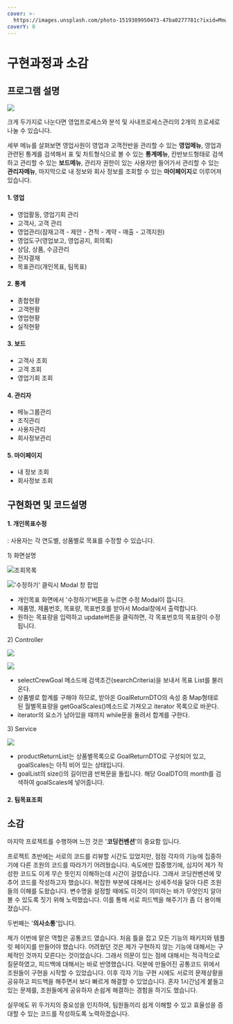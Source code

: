 ```yaml
---
cover: >-
  https://images.unsplash.com/photo-1519389950473-47ba0277781c?ixid=MnwxMjA3fDB8MHxwaG90by1wYWdlfHx8fGVufDB8fHx8&ixlib=rb-1.2.1&auto=format&fit=crop&w=2970&q=80
coverY: 0
---
```


# 구현과정과 소감

## 프로그램 설명

![](<../.gitbook/assets/image (3).png>)

크게 두가지로 나눈다면 영업프로세스와 분석 및 사내프로세스관리의 2개의 프로세로 나눌 수 있습니다.

세부 메뉴를 살펴보면 영업사원이 영업과 고객전반을 관리할 수 있는 **영업메뉴**, 영업과 관련된 통계를 검색해서 표 및 차트형식으로 볼 수 있는 **통계메뉴**, 칸반보드형태로 검색하고 관리할 수 있는 **보드메뉴**, 관리자 권한이 있는 사용자만 들어가서 관리할 수 있는 **관리자메뉴**, 마지막으로 내 정보와 회사 정보를 조회할 수 있는 **마이페이지**로 이루어져있습니다.

#### 1. 영업

* 영업활동, 영업기회 관리
* 고객사, 고객 관리
* 영업관리(잠재고객 - 제안 - 견적 - 계약 - 매출 - 고객지원)
* 영업도구(영업보고, 영업공지, 회의록)
* 상담, 상품, 수금관리
* 전자결재
* 목표관리(개인목표, 팀목표)

#### 2. 통계

* 종합현황
* 고객현황
* 영업현황
* 실적현황

#### 3. 보드

* 고객사 조회
* 고객 조회
* 영업기회 조회

#### 4. 관리자

* 메뉴그룹관리
* 조직관리
* 사용자관리
* 회사정보관리

#### 5. 마이페이지

* 내 정보 조회
* 회사정보 조회

## 구현화면 및 코드설명&#x20;

#### 1. 개인목표수정&#x20;

: 사용자는 각 연도별, 상품별로 목표를 수정할 수 있습니다.

1\) 화면설명

![조회목록](<../.gitbook/assets/image (9).png>)

!['수정하기' 클릭시 Modal 창 팝업](<../.gitbook/assets/image (8).png>)

* 개인목표 화면에서 '수정하기'버튼을 누르면 수정 Modal이 뜹니다.
* 제품명, 제품번호, 목표량, 목표번호를 받아서 Modal창에서 출력합니다.
* 원하는 목표량을 입력하고 update버튼을 클릭하면, 각 목표번호의 목표량이 수정됩니다.

2\) Controller

![](../.gitbook/assets/그림1.png)

![](<../.gitbook/assets/image (7).png>)

* selectCrewGoal 메소드에 검색조건(searchCriteria)을 보내서 목표 List를 불러온다.
* 상품별로 합계를 구해야 하므로, 받아온 GoalReturnDTO의 속성 중 Map형태로 된 월별목표량을 getGoalScales()메소드로 가져오고 iterator 목록으로 바꾼다.
* iterator의 요소가 남아있을 때까지 while문을 돌려서 합계를 구한다.

3\) Service

![](<../.gitbook/assets/그림2 (1).png>)

* productReturnList는 상품별목록으로 GoalReturnDTO로 구성되어 있고, goalScales는 아직 비어 있는 상태입니다.
* goalList의 size()의 길이만큼 반복문을 돌립니다. 해당 GoalDTO의 month를 검색하여 goalScales에 넣어줍니다.

#### 2. 팀목표조회&#x20;

## 소감

마지막 프로젝트를 수행하며 느낀 것은 '**코딩컨벤션**'의 중요함 입니다.

프로젝트 초반에는 서로의 코드를 리뷰할 시간도 있었지만, 점점 각자의 기능에 집중하기에 다른 조원의 코드를 따라가기 어려웠습니다. 속도에만 집중했기에, 심지어 제가 작성한 코드도 이게 무슨 뜻인지 이해하는데 시간이 걸렸습니다. 그래서 코딩컨벤션에 맞추어 코드를 작성하고자 했습니다. 복잡한 부분에 대해서는 상세주석을 달아 다른 조원들의 이해를 도왔습니다. 변수명을 설정할 때에도 이것이 의미하는 바가 무엇인지 알아볼 수 있도록 짓기 위해 노력했습니다. 이를 통해 서로 피드백을 해주기가 좀 더 용이해졌습니다.

두번째는 '**의사소통**'입니다.

제가 이번에 맡은 역할은 공통코드 였습니다. 처음 틀을 잡고 모든 기능의 패키지와 템플릿 페이지를 만들어야 했습니다. 어려웠던 것은 제가 구현하지 않는 기능에 대해서는 구체적인 것까지 모른다는 것이었습니다. 그래서 의문이 있는 점에 대해서는 적극적으로 질문하였고, 피드백에 대해서는 바로 반영했습니다. 덕분에 만들어진 공통코드 위에서 조원들이 구현을 시작할 수 있었습니다. 이후 각자 기능 구현 시에도 서로의 문제상황을 공유하고 피드백을 해주면서 보다 빠르게 해결할 수 있었습니다. 혼자 1시간넘게 붙들고 있는 문제를, 조원들에게 공유하자 손쉽게 해결하는 경험을 하기도 했습니다.

실무에도 위 두가지의 중요성을 인지하여, 팀원들끼리 쉽게 이해할 수 있고 효율성을 증대할 수 있는 코드를 작성하도록 노력하겠습니다.

